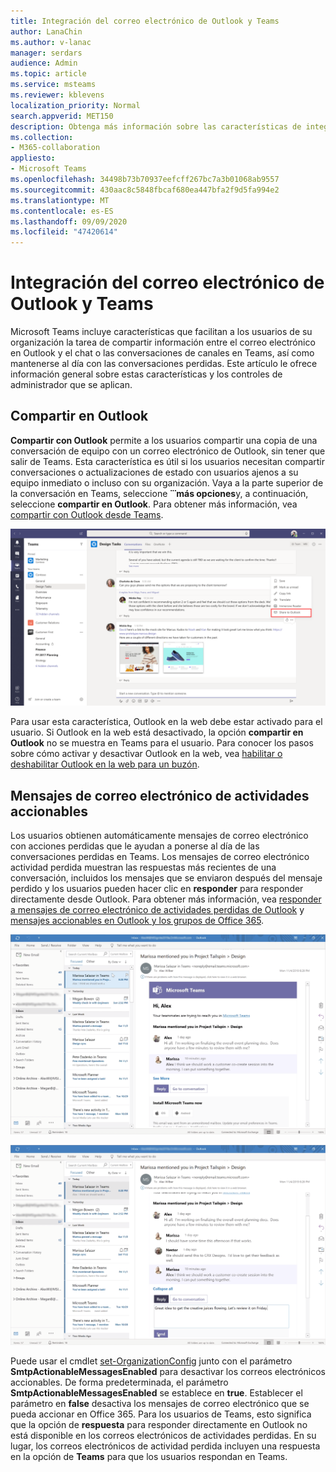 ```yaml
---
title: Integración del correo electrónico de Outlook y Teams
author: LanaChin
ms.author: v-lanac
manager: serdars
audience: Admin
ms.topic: article
ms.service: msteams
ms.reviewer: kblevens
localization_priority: Normal
search.appverid: MET150
description: Obtenga más información sobre las características de integración de correo electrónico de Teams y Outlook, incluidas las características que permiten a los usuarios compartir información entre el correo electrónico en Outlook y chat o conversaciones de canales en Teams.
ms.collection:
- M365-collaboration
appliesto:
- Microsoft Teams
ms.openlocfilehash: 34498b73b70937eefcff267bc7a3b01068ab9557
ms.sourcegitcommit: 430aac8c5848fbcaf680ea447bfa2f9d5fa994e2
ms.translationtype: MT
ms.contentlocale: es-ES
ms.lasthandoff: 09/09/2020
ms.locfileid: "47420614"
---
```

# <a name="teams-and-outlook-email-integration"></a>Integración del correo electrónico de Outlook y Teams

Microsoft Teams incluye características que facilitan a los usuarios de su organización la tarea de compartir información entre el correo electrónico en Outlook y el chat o las conversaciones de canales en Teams, así como mantenerse al día con las conversaciones perdidas. Este artículo le ofrece información general sobre estas características y los controles de administrador que se aplican.

## <a name="share-to-outlook"></a>Compartir en Outlook

**Compartir con Outlook** permite a los usuarios compartir una copia de una conversación de equipo con un correo electrónico de Outlook, sin tener que salir de Teams. Esta característica es útil si los usuarios necesitan compartir conversaciones o actualizaciones de estado con usuarios ajenos a su equipo inmediato o incluso con su organización. Vaya a la parte superior de la conversación en Teams, seleccione **̇ ̇ ̇ más opciones**y, a continuación, seleccione **compartir en Outlook**.  Para obtener más información, vea [compartir con Outlook desde Teams](https://support.office.com/article/share-to-outlook-from-teams-f9dabbe9-9e9b-4e35-99dd-2eeeb67c4f6d).

![Captura de pantalla que muestra la característica compartir con Outlook en Teams](media/share-to-outlook.png)

Para usar esta característica, Outlook en la web debe estar activado para el usuario. Si Outlook en la web está desactivado, la opción **compartir en Outlook** no se muestra en Teams para el usuario. Para conocer los pasos sobre cómo activar y desactivar Outlook en la web, vea [habilitar o deshabilitar Outlook en la web para un buzón](https://docs.microsoft.com/exchange/recipients-in-exchange-online/manage-user-mailboxes/enable-or-disable-outlook-web-app).

## <a name="actionable-activity-emails"></a>Mensajes de correo electrónico de actividades accionables

Los usuarios obtienen automáticamente mensajes de correo electrónico con acciones perdidas que le ayudan a ponerse al día de las conversaciones perdidas en Teams. Los mensajes de correo electrónico actividad perdida muestran las respuestas más recientes de una conversación, incluidos los mensajes que se enviaron después del mensaje perdido y los usuarios pueden hacer clic en **responder** para responder directamente desde Outlook. Para obtener más información, vea [responder a mensajes de correo electrónico de actividades perdidas de Outlook](https://support.office.com/article/reply-to-missed-activity-emails-from-outlook-bc0cf587-db26-4946-aac7-8eebd84f1381) y [mensajes accionables en Outlook y los grupos de Office 365](https://docs.microsoft.com/outlook/actionable-messages/).

![Captura de pantalla que muestra una actividad de correo electrónico perdida](media/missed-activity-email.png)

![Captura de pantalla que muestra cómo responder a un correo electrónico de actividad perdida](media/missed-activity-email-reply.png)

Puede usar el cmdlet [set-OrganizationConfig](https://docs.microsoft.com/powershell/module/exchange/organization/set-organizationconfig) junto con el parámetro **SmtpActionableMessagesEnabled** para desactivar los correos electrónicos accionables. De forma predeterminada, el parámetro **SmtpActionableMessagesEnabled** se establece en **true**. Establecer el parámetro en **false** desactiva los mensajes de correo electrónico que se pueda accionar en Office 365. Para los usuarios de Teams, esto significa que la opción de **respuesta** para responder directamente en Outlook no está disponible en los correos electrónicos de actividades perdidas. En su lugar, los correos electrónicos de actividad perdida incluyen una respuesta en la opción de **Teams** para que los usuarios respondan en Teams.
